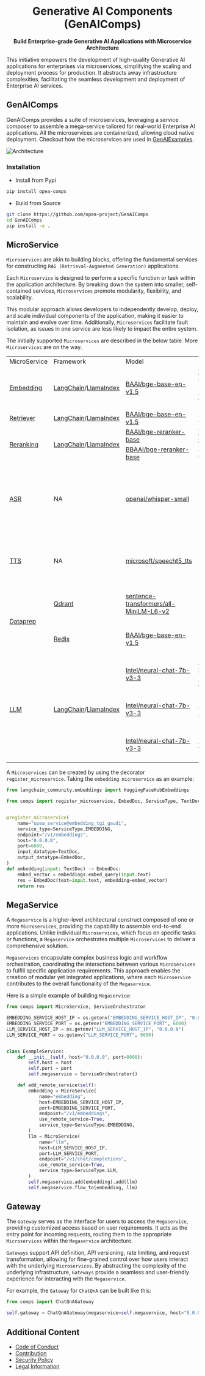 <div align="center">

# Generative AI Components (GenAIComps)

<p align="center">
<b>Build Enterprise-grade Generative AI Applications with Microservice Architecture</b>
</p>

<div align="left">

This initiative empowers the development of high-quality Generative AI applications for enterprises via microservices, simplifying the scaling and deployment process for production. It abstracts away infrastructure complexities, facilitating the seamless development and deployment of Enterprise AI services.

## GenAIComps

GenAIComps provides a suite of microservices, leveraging a service composer to assemble a mega-service tailored for real-world Enterprise AI applications. All the microservices are containerized, allowing cloud native deployment. Checkout how the microservices are used in [GenAIExamples](https://github.com/opea-project/GenAIExamples).

![Architecture](https://i.imgur.com/r5J0i8j.png)

### Installation

- Install from Pypi

```bash
pip install opea-comps
```

- Build from Source

```bash
git clone https://github.com/opea-project/GenAIComps
cd GenAIComps
pip install -e .
```

## MicroService

`Microservices` are akin to building blocks, offering the fundamental services for constructing `RAG (Retrieval-Augmented Generation)` applications.

Each `Microservice` is designed to perform a specific function or task within the application architecture. By breaking down the system into smaller, self-contained services, `Microservices` promote modularity, flexibility, and scalability.

This modular approach allows developers to independently develop, deploy, and scale individual components of the application, making it easier to maintain and evolve over time. Additionally, `Microservices` facilitate fault isolation, as issues in one service are less likely to impact the entire system.

The initially supported `Microservices` are described in the below table. More `Microservices` are on the way.

<table>
	<tbody>
		<tr>
			<td>MicroService</td>
            <td>Framework</td>
			<td>Model</td>
			<td>Serving</td>
			<td>HW</td>
			<td>Description</td>
		</tr>
		<tr>
			<td rowspan="2"><a href="./comps/embeddings/README.md">Embedding</a></td>
            <td rowspan="2"><a href="https://www.langchain.com">LangChain</a>/<a href="https://www.llamaindex.ai">LlamaIndex</a></td>
			<td rowspan="2"><a href="https://huggingface.co/BAAI/bge-base-en-v1.5">BAAI/bge-base-en-v1.5</a></td>
			<td><a href="https://github.com/huggingface/tei-gaudi">TEI-Gaudi</a></td>
			<td>Gaudi2</td>
			<td>Embedding on Gaudi2</td>
		</tr>
		<tr>
			<td><a href="https://github.com/huggingface/text-embeddings-inference">TEI</a></td>
			<td>Xeon</td>
			<td>Embedding on Xeon CPU</td>
		</tr>
		<tr>
			<td><a href="./comps/retrievers/README.md">Retriever</a></td>
			<td><a href="https://www.langchain.com">LangChain</a>/<a href="https://www.llamaindex.ai">LlamaIndex</a></td>
			<td><a href="https://huggingface.co/BAAI/bge-base-en-v1.5">BAAI/bge-base-en-v1.5</a></td>
			<td><a href="https://github.com/huggingface/text-embeddings-inference">TEI</a></td>
			<td>Xeon</td>
			<td>Retriever on Xeon CPU</td>
		</tr>
		<tr>
			<td rowspan="2"><a href="./comps/reranks/README.md">Reranking</a></td>
            <td rowspan="2"><a href="https://www.langchain.com">LangChain</a>/<a href="https://www.llamaindex.ai">LlamaIndex</a></td>
			<td ><a href="https://huggingface.co/BAAI/bge-reranker-base">BAAI/bge-reranker-base</a></td>
			<td><a href="https://github.com/huggingface/tei-gaudi">TEI-Gaudi</a></td>
			<td>Gaudi2</td>
			<td>Reranking on Gaudi2</td>
		</tr>
		<tr>
			<td><a href="https://huggingface.co/BAAI/bge-reranker-base">BBAAI/bge-reranker-base</a></td>
			<td><a href="https://github.com/huggingface/text-embeddings-inference">TEI</a></td>
			<td>Xeon</td>
			<td>Reranking on Xeon CPU</td>
		</tr>
		<tr>
			<td rowspan="2"><a href="./comps/asr/README.md">ASR</a></td>
            <td rowspan="2">NA</a></td>
			<td rowspan="2"><a href="https://huggingface.co/openai/whisper-small">openai/whisper-small</a></td>
			<td rowspan="2">NA</td>
			<td>Gaudi2</td>
			<td>Audio-Speech-Recognition on Gaudi2</td>
		</tr>
		<tr>
			<td>Xeon</td>
			<td>Audio-Speech-RecognitionS on Xeon CPU</td>
		</tr>
		<tr>
			<td rowspan="2"><a href="./comps/tts/README.md">TTS</a></td>
            <td rowspan="2">NA</a></td>
			<td rowspan="2"><a href="https://huggingface.co/microsoft/speecht5_tts">microsoft/speecht5_tts</a></td>
			<td rowspan="2">NA</td>
			<td>Gaudi2</td>
			<td>Text-To-Speech on Gaudi2</td>
		</tr>
		<tr>
			<td>Xeon</td>
			<td>Text-To-Speech on Xeon CPU</td>
		</tr>
		<tr>
			<td rowspan="4"><a href="./comps/dataprep/README.md">Dataprep</a></td>
            <td rowspan="2"><a href="https://qdrant.tech/">Qdrant</td>
			<td rowspan="2"><a href="https://huggingface.co/sentence-transformers/all-MiniLM-L6-v2">sentence-transformers/all-MiniLM-L6-v2</a></td>
			<td rowspan="4">NA</td>
			<td>Gaudi2</td>
			<td>Dataprep on Gaudi2</td>
		</tr>
		<tr>
			<td>Xeon</td>
			<td>Dataprep on Xeon CPU</td>
		</tr>
		<tr>
			<td rowspan="2"><a href="https://redis.io/">Redis</td>
			<td rowspan="2"><a href="https://huggingface.co/BAAI/bge-base-en-v1.5">BAAI/bge-base-en-v1.5</a></td>
			<td>Gaudi2</td>
			<td>Dataprep on Gaudi2</td>
		</tr>
		<tr>
			<td>Xeon</td>
			<td>Dataprep on Xeon CPU</td>
		</tr>
		<tr>
			<td rowspan="6"><a href="./comps/llms/README.md">LLM</a></td>
            <td rowspan="6"><a href="https://www.langchain.com">LangChain</a>/<a href="https://www.llamaindex.ai">LlamaIndex</a></td>
			<td rowspan="2"><a href="https://huggingface.co/Intel/neural-chat-7b-v3-3">Intel/neural-chat-7b-v3-3</a></td>
			<td><a href="https://github.com/huggingface/tgi-gaudi">TGI Gaudi</a></td>
			<td>Gaudi2</td>
			<td>LLM on Gaudi2</td>
		</tr>
		<tr>
			<td><a href="https://github.com/huggingface/text-generation-inference">TGI</a></td>
			<td>Xeon</td>
			<td>LLM on Xeon CPU</td>
		</tr>
		<tr>
			<td rowspan="2"><a href="https://huggingface.co/Intel/neural-chat-7b-v3-3">Intel/neural-chat-7b-v3-3</a></td>
			<td rowspan="2"><a href="https://github.com/ray-project/ray">Ray Serve</a></td>
			<td>Gaudi2</td>
			<td>LLM on Gaudi2</td>
		</tr>
		<tr>
			<td>Xeon</td>
			<td>LLM on Xeon CPU</td>
		</tr>
		<tr>
			<td rowspan="2"><a href="https://huggingface.co/Intel/neural-chat-7b-v3-3">Intel/neural-chat-7b-v3-3</a></td>
			<td rowspan="2"><a href="https://github.com/vllm-project/vllm/">vLLM</a></td>
			<td>Gaudi2</td>
			<td>LLM on Gaudi2</td>
		</tr>
		<tr>
			<td>Xeon</td>
			<td>LLM on Xeon CPU</td>
		</tr>
	</tbody>
</table>

A `Microservices` can be created by using the decorator `register_microservice`. Taking the `embedding microservice` as an example:

```python
from langchain_community.embeddings import HuggingFaceHubEmbeddings

from comps import register_microservice, EmbedDoc, ServiceType, TextDoc


@register_microservice(
    name="opea_service@embedding_tgi_gaudi",
    service_type=ServiceType.EMBEDDING,
    endpoint="/v1/embeddings",
    host="0.0.0.0",
    port=6000,
    input_datatype=TextDoc,
    output_datatype=EmbedDoc,
)
def embedding(input: TextDoc) -> EmbedDoc:
    embed_vector = embeddings.embed_query(input.text)
    res = EmbedDoc(text=input.text, embedding=embed_vector)
    return res
```

## MegaService

A `Megaservice` is a higher-level architectural construct composed of one or more `Microservices`, providing the capability to assemble end-to-end applications. Unlike individual `Microservices`, which focus on specific tasks or functions, a `Megaservice` orchestrates multiple `Microservices` to deliver a comprehensive solution.

`Megaservices` encapsulate complex business logic and workflow orchestration, coordinating the interactions between various `Microservices` to fulfill specific application requirements. This approach enables the creation of modular yet integrated applications, where each `Microservice` contributes to the overall functionality of the `Megaservice`.

Here is a simple example of building `Megaservice`:

```python
from comps import MicroService, ServiceOrchestrator

EMBEDDING_SERVICE_HOST_IP = os.getenv("EMBEDDING_SERVICE_HOST_IP", "0.0.0.0")
EMBEDDING_SERVICE_PORT = os.getenv("EMBEDDING_SERVICE_PORT", 6000)
LLM_SERVICE_HOST_IP = os.getenv("LLM_SERVICE_HOST_IP", "0.0.0.0")
LLM_SERVICE_PORT = os.getenv("LLM_SERVICE_PORT", 9000)


class ExampleService:
    def __init__(self, host="0.0.0.0", port=8000):
        self.host = host
        self.port = port
        self.megaservice = ServiceOrchestrator()

    def add_remote_service(self):
        embedding = MicroService(
            name="embedding",
            host=EMBEDDING_SERVICE_HOST_IP,
            port=EMBEDDING_SERVICE_PORT,
            endpoint="/v1/embeddings",
            use_remote_service=True,
            service_type=ServiceType.EMBEDDING,
        )
        llm = MicroService(
            name="llm",
            host=LLM_SERVICE_HOST_IP,
            port=LLM_SERVICE_PORT,
            endpoint="/v1/chat/completions",
            use_remote_service=True,
            service_type=ServiceType.LLM,
        )
        self.megaservice.add(embedding).add(llm)
        self.megaservice.flow_to(embedding, llm)
```

## Gateway

The `Gateway` serves as the interface for users to access the `Megaservice`, providing customized access based on user requirements. It acts as the entry point for incoming requests, routing them to the appropriate `Microservices` within the `Megaservice` architecture.

`Gateways` support API definition, API versioning, rate limiting, and request transformation, allowing for fine-grained control over how users interact with the underlying `Microservices`. By abstracting the complexity of the underlying infrastructure, `Gateways` provide a seamless and user-friendly experience for interacting with the `Megaservice`.

For example, the `Gateway` for `ChatQnA` can be built like this:

```python
from comps import ChatQnAGateway

self.gateway = ChatQnAGateway(megaservice=self.megaservice, host="0.0.0.0", port=self.port)
```

## Additional Content

- [Code of Conduct](https://github.com/opea-project/docs/tree/main/community/CODE_OF_CONDUCT.md)
- [Contribution](https://github.com/opea-project/docs/tree/main/community/CONTRIBUTING.md)
- [Security Policy](https://github.com/opea-project/docs/tree/main/community/SECURITY.md)
- [Legal Information](/LEGAL_INFORMATION.md)
